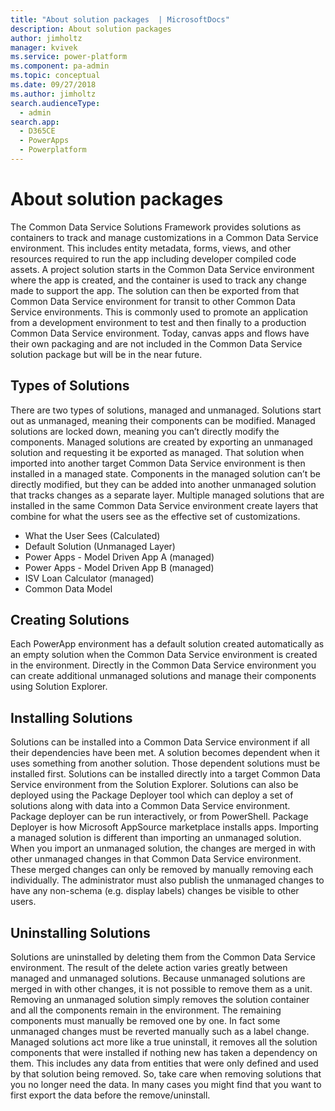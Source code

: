 ```yaml
---
title: "About solution packages  | MicrosoftDocs"
description: About solution packages
author: jimholtz
manager: kvivek
ms.service: power-platform
ms.component: pa-admin
ms.topic: conceptual
ms.date: 09/27/2018
ms.author: jimholtz
search.audienceType: 
  - admin
search.app: 
  - D365CE
  - PowerApps
  - Powerplatform
---
```

# About solution packages

The Common Data Service Solutions Framework provides solutions as containers to track and manage customizations in a Common Data Service environment. This includes entity metadata, forms, views, and other resources required to run the app including developer compiled code assets. A project solution starts in the Common Data Service environment where the app is created, and the container is used to track any change made to support the app. The solution can then be exported from that Common Data Service environment for transit to other Common Data Service environments. This is commonly used to promote an application from a development environment to test and then finally to a production Common Data Service environment. Today, canvas apps and flows have their own packaging and are not included
in the Common Data Service solution package but will be in the near future.

## Types of Solutions

There are two types of solutions, managed and unmanaged. Solutions start out as unmanaged, meaning their components can be modified. Managed solutions are locked down, meaning you can’t directly modify the components. Managed solutions are created by exporting an unmanaged solution and requesting it be exported as managed. That solution when imported into another target Common Data Service environment is then installed in a managed state. Components in the managed solution can’t be directly modified, but they can be added into another unmanaged solution that tracks changes as a separate layer. Multiple managed solutions that are installed in the same Common Data Service environment create layers that combine for what the
users see as the effective set of customizations.

- What the User Sees (Calculated)
- Default Solution (Unmanaged Layer)
- Power Apps - Model Driven App A (managed)
- Power Apps - Model Driven App B (managed)
- ISV Loan Calculator (managed)
- Common Data Model

## Creating Solutions

Each PowerApp environment has a default solution created automatically as an empty solution when the Common Data Service environment is created in the environment. Directly in the Common Data Service environment you can create additional unmanaged solutions and manage their components using Solution Explorer.

## Installing Solutions

Solutions can be installed into a Common Data Service environment if all their dependencies have been met. A solution becomes dependent when it uses something from another solution. Those dependent solutions must be installed first. Solutions can be installed directly into a target Common Data Service environment from the Solution Explorer. Solutions can also be deployed using the Package Deployer tool which can deploy a set of solutions along with data into a Common Data Service environment. Package deployer can be run interactively, or from PowerShell. Package Deployer is how Microsoft AppSource marketplace installs apps. Importing a managed solution is different than importing an unmanaged solution. When you import an unmanaged solution, the changes are merged in with other unmanaged changes in that Common Data Service environment. These merged changes can only be removed by manually removing each individually. The administrator must also publish the unmanaged changes to have any non-schema (e.g. display labels) changes be visible to other users.

## Uninstalling Solutions

Solutions are uninstalled by deleting them from the Common Data Service environment. The result of the delete action varies greatly between managed and unmanaged solutions. Because unmanaged solutions are merged in with other changes, it is not possible to remove them as a unit. Removing an unmanaged solution simply removes the solution container and all the components remain in the environment. The remaining components must manually be removed one by one. In fact some unmanaged changes must be reverted manually such as a label change. Managed solutions act more like a true uninstall, it removes all the solution components that were installed if nothing new has taken a dependency on them. This includes any data from entities that were only defined and used by that solution being removed. So, take care when removing solutions that you no longer need the data. In many cases you might find that
you want to first export the data before the remove/uninstall.